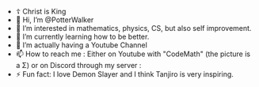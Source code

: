 -  ☦ Christ is King 
- 👋 Hi, I’m @PotterWalker
- 👀 I’m interested in mathematics, physics, CS, but also self improvement.
- 🌱 I’m currently learning how to be better.
- 💞️ I’m actually having a Youtube Channel
- 📫 How to reach me : Either on Youtube with "CodeMath" (the picture is a Σ) or on Discord through my server :
- ⚡ Fun fact: I love Demon Slayer and I think Tanjiro is very inspiring.

<!---
PotterWalker/PotterWalker is a ✨ special ✨ repository because its `README.md` (this file) appears on your GitHub profile.
You can click the Preview link to take a look at your changes.
--->



                                            
